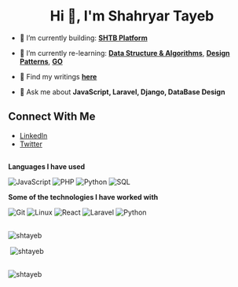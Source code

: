 

<h1 align="center">Hi 👋, I'm Shahryar Tayeb</h1>
<p align="center"> 



- 🎥 I’m currently building: [**SHTB Platform**](https://blog.shahryartayeb.com)

- 🌱 I’m currently re-learning: [**Data Structure & Algorithms**](https://github.com/shtayeb/ds-and-algorithm-with-Typescript), [**Design Patterns**](https://github.com/shtayeb/design-patterns-with-typescript), [**GO**](https://github.com/shtayeb/learning-GO)

- 🎥 Find my writings [**here**](https://blog.shahryartayeb.com)


- 💬 Ask me about **JavaScript, Laravel, Django, DataBase Design**

<p></p>

## Connect With Me
- [LinkedIn](https://www.linkedin.com/in/shahryar-tayeb/)
- [Twitter](https://twitter.com/shahryar_tayeb)

##

**Languages I have used**

![JavaScript](https://img.shields.io/badge/-JavaScript-000000?style=flat&logo=javascript)
![PHP](https://img.shields.io/badge/-php-000000?style=flat&logo=php)
![Python](https://img.shields.io/badge/-Python-000000?style=flat&logo=python)
![SQL](https://img.shields.io/badge/-SQL-000000?style=flat&logo=MySQL)

**Some of the technologies I have worked with**

![Git](https://img.shields.io/badge/-Git-000000?style=flat&logo=git&logoColor=F05032)
![Linux](https://img.shields.io/badge/-Linux-000000?style=flat&logo=linux&logoColor=FCC624)
![React](https://img.shields.io/badge/-React-000000?style=flat&logo=React&logoColor=61DAFB)
![Laravel](https://img.shields.io/badge/-Laravel-000000?style=flat&logo=php)
![Python](https://img.shields.io/badge/Python-Django%20Framework-red)



##

<p align="">
<img align="center" src="https://komarev.com/ghpvc/?username=shtayeb&label=Profile%20views&color=0e75b6&style=flat" alt="shtayeb" /> </p>
</p>

<p align="">&nbsp;<img align="center" src="https://github-readme-stats.vercel.app/api?username=shtayeb&show_icons=true&locale=en" alt="shtayeb" /></p>

##

<p align=""><img align="center" src="https://github-readme-streak-stats.herokuapp.com/?user=shtayeb&" alt="shtayeb" /></p>
</p>



